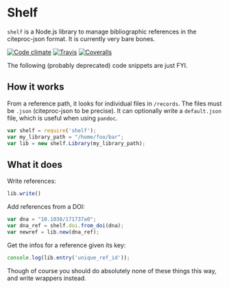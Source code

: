 # Shelf

`shelf` is a Node.js library to manage bibliographic references in the
citeproc-json format. It is currently very bare bones.

[![Code climate](https://img.shields.io/codeclimate/github/tpoisot/shelf.svg)](https://codeclimate.com/github/tpoisot/shelf)
[![Travis](https://img.shields.io/travis/tpoisot/shelf.svg)](https://travis-ci.org/tpoisot/shelf)
[![Coveralls](https://img.shields.io/coveralls/tpoisot/shelf.svg)](https://coveralls.io/github/tpoisot/shelf)

The following (probably deprecated) code snippets are just FYI.

## How it works

From a reference path, it looks for individual files in `/records`. The files
must be `.json` (citeproc-json to be precise). It can optionally write a
`default.json` file, which is useful when using `pandoc`.

~~~ javascript
var shelf = require('shelf');
var my_library_path = "/home/foo/bar";
var lib = new shelf.Library(my_library_path);
~~~

## What it does

Write references:

~~~ javascript
lib.write()
~~~

Add references from a DOI:

~~~ javascript
var dna = "10.1038/171737a0";
var dna_ref = shelf.doi.from_doi(dna);
var newref = lib.new(dna_ref);
~~~

Get the infos for a reference given its key:

~~~ javascript
console.log(lib.entry('unique_ref_id'));
~~~

Though of course you should do absolutely none of these things this way, and
write wrappers instead.
